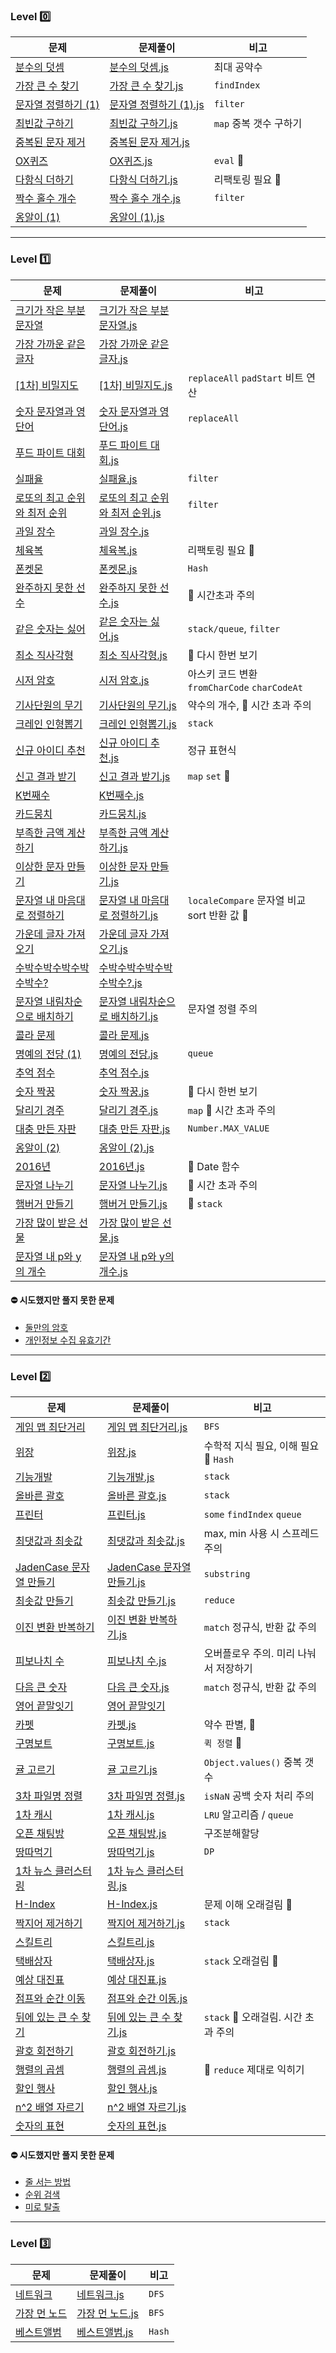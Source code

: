 ### Level 0️⃣

| 문제                                                                                                             | 문제풀이                                                                                                                                                             | 비고                   |
| ---------------------------------------------------------------------------------------------------------------- | -------------------------------------------------------------------------------------------------------------------------------------------------------------------- | ---------------------- |
| [분수의 덧셈](https://school.programmers.co.kr/learn/courses/30/lessons/120808)                                  | [분수의 덧셈.js](src/programmers/javascript/level0/분수의_덧셈.js)                                                                                                   | 최대 공약수            |
| [가장 큰 수 찾기](https://school.programmers.co.kr/learn/courses/30/lessons/120899)                              | [가장 큰 수 찾기.js](src/programmers/javascript/level0/가장_큰_수_찾기.js)                                                                                           | `findIndex`            |
| [문자열 정렬하기 (1)](https://school.programmers.co.kr/learn/courses/30/lessons/120850)                          | [문자열 정렬하기 (1).js](<src/programmers/javascript/level0/문자열_정렬하기_(1).js>)                                                                                 | `filter`               |
| [최빈값 구하기](https://school.programmers.co.kr/learn/courses/30/lessons/120812)                                | [최빈값 구하기.js](src/programmers/javascript/level0/최빈값_구하기.js)                                                                                               | `map` 중복 갯수 구하기 |
| [중복된 문자 제거](https://school.programmers.co.kr/learn/courses/30/lessons/120888?language=javascript)         | [중복된 문자 제거.js](src/programmers/javascript/level0/중복된_문자_제거.js)                                                                                         |
| [OX퀴즈](https://school.programmers.co.kr/learn/courses/30/lessons/120907)                                       | [OX퀴즈.js](src/programmers/javascript/level0/OX퀴즈.js)                                                                                                             | `eval` 📌              |
| [다항식 더하기](https://school.programmers.co.kr/learn/courses/30/lessons/120863)                                | [다항식 더하기.js](src/programmers/javascript/level0/다항식_더하기.js)                                                                                               | 리팩토링 필요 📌       |
| [짝수 홀수 개수](https://school.programmers.co.kr/learn/courses/30/lessons/120824)                               | [짝수 홀수 개수.js](src/programmers/javascript/level0/짝수_홀수_개수.js)                                                                                             | `filter`               |
| [옹알이 (1)](프로그래머스/lv0/120956.%E2%80%85%EC%98%B9%EC%95%8C%EC%9D%B4%E2%80%85%EF%BC%881%EF%BC%89/README.md) | [옹알이 (1).js](프로그래머스/lv0/120956.%E2%80%85%EC%98%B9%EC%95%8C%EC%9D%B4%E2%80%85%EF%BC%881%EF%BC%89/%EC%98%B9%EC%95%8C%EC%9D%B4%E2%80%85%EF%BC%881%EF%BC%89.js) |

---

### Level 1️⃣

| 문제                                                                                                                                                 | 문제풀이                                                                                                                                                                                                                        | 비고                                         |
| ---------------------------------------------------------------------------------------------------------------------------------------------------- | ------------------------------------------------------------------------------------------------------------------------------------------------------------------------------------------------------------------------------- | -------------------------------------------- |
| [크기가 작은 부분문자열](https://school.programmers.co.kr/learn/courses/30/lessons/147355)                                                           | [크기가 작은 부분문자열.js](src/programmers/javascript/level1/크기가_작은_부분문자열.js)                                                                                                                                        |
| [가장 가까운 같은 글자](https://school.programmers.co.kr/learn/courses/30/lessons/142086)                                                            | [가장 가까운 같은 글자.js](src/programmers/javascript/level1/가장_가까운_같은_글자.js)                                                                                                                                          |
| [[1차] 비밀지도](https://school.programmers.co.kr/learn/courses/30/lessons/17681)                                                                    | [[1차] 비밀지도.js](src/programmers/javascript/level1/1차_비밀_지도.js)                                                                                                                                                         | `replaceAll` `padStart` 비트 연산            |
| [숫자 문자열과 영단어](https://school.programmers.co.kr/learn/courses/30/lessons/81301)                                                              | [숫자 문자열과 영단어.js](src/programmers/javascript/level1/숫자_문자열과_영단어.js)                                                                                                                                            | `replaceAll`                                 |
| [푸드 파이트 대회](https://school.programmers.co.kr/learn/courses/30/lessons/134240)                                                                 | [푸드 파이트 대회.js](src/programmers/javascript/level1/푸드_파이트_대회.js)                                                                                                                                                    |
| [실패율](https://school.programmers.co.kr/learn/courses/30/lessons/42889?language=javascript)                                                        | [실패율.js](src/programmers/javascript/level1/실패율.js)                                                                                                                                                                        | `filter`                                     |
| [로또의 최고 순위와 최저 순위](https://school.programmers.co.kr/learn/courses/30/lessons/77484?language=javascript)                                  | [로또의 최고 순위와 최저 순위.js](src/programmers/javascript/level1/로또의_최고_순위와_최저_순위.js)                                                                                                                            | `filter`                                     |
| [과일 장수](https://school.programmers.co.kr/learn/courses/30/lessons/135808)                                                                        | [과일 장수.js](src/programmers/javascript/level1/과일_장수.js)                                                                                                                                                                  |
| [체육복](https://school.programmers.co.kr/learn/courses/30/lessons/42862#)                                                                           | [체육복.js](src/programmers/javascript/level1/체육복.js)                                                                                                                                                                        | 리팩토링 필요 📌                             |
| [폰켓몬](https://school.programmers.co.kr/learn/courses/30/lessons/1845?language=javascript)                                                         | [폰켓몬.js](src//programmers/javascript/level1/폰켓몬.js)                                                                                                                                                                       | `Hash`                                       |
| [완주하지 못한 선수](프로그래머스/lv1/42576. 완주하지 못한 선수/README.md)                                                                           | [완주하지 못한 선수.js](프로그래머스/lv1/42576. 완주하지 못한 선수/완주하지 못한 선수.js)                                                                                                                                       | 📌 시간초과 주의                             |
| [같은 숫자는 싫어](프로그래머스/lv1/12906. 같은 숫자는 싫어/README.md)                                                                               | [같은 숫자는 싫어.js](프로그래머스/lv1/12906. 같은 숫자는 싫어/같은 숫자는 싫어.js)                                                                                                                                             | `stack/queue`, `filter`                      |
| [최소 직사각형](프로그래머스/lv1/86491. 최소직사각형/README.md)                                                                                      | [최소 직사각형.js](프로그래머스/lv1/86491. 최소직사각형/최소직사각형.js)                                                                                                                                                        | 📌 다시 한번 보기                            |
| [시저 암호](프로그래머스/lv1/12926. 시저 암호/README.md)                                                                                             | [시저 암호.js](프로그래머스/lv1/12926. 시저 암호/시저 암호.js)                                                                                                                                                                  | 아스키 코드 변환 `fromCharCode` `charCodeAt` |
| [기사단원의 무기](프로그래머스/unrated/136798. 기사단원의 무기/README.md)                                                                            | [기사단원의 무기.js](프로그래머스/unrated/136798. 기사단원의 무기/기사단원의 무기.js)                                                                                                                                           | 약수의 개수, 📌 시간 초과 주의               |
| [크레인 인형뽑기](프로그래머스/lv1/64061. 크레인 인형뽑기 게임/README.md)                                                                            | [크레인 인형뽑기.js](프로그래머스/lv1/64061. 크레인 인형뽑기 게임/크레인 인형뽑기 게임.js)                                                                                                                                      | `stack`                                      |
| [신규 아이디 추천](프로그래머스/lv1/72410. 신규 아이디 추천/README.md)                                                                               | [신규 아이디 추천.js](프로그래머스/lv1/72410. 신규 아이디 추천/신규 아이디 추천.js)                                                                                                                                             | 정규 표현식                                  |
| [신고 결과 받기](프로그래머스/lv1/92334. 신고 결과 받기/README.md)                                                                                   | [신고 결과 받기.js](프로그래머스/lv1/92334. 신고 결과 받기/신고 결과 받기.js)                                                                                                                                                   | `map` `set` 📌                               |
| [K번째수](프로그래머스/lv1/42748. K번째수/README.md)                                                                                                 | [K번째수.js](프로그래머스/lv1/42748. K번째수/K번째수.js)                                                                                                                                                                        |
| [카드뭉치](프로그래머스/unrated/159994. 카드 뭉치/README.md)                                                                                         | [카드뭉치.js](프로그래머스/unrated/159994. 카드 뭉치/카드 뭉치.js)                                                                                                                                                              |
| [부족한 금액 계산하기](프로그래머스/lv1/82612. 부족한 금액 계산하기/README.md)                                                                       | [부족한 금액 계산하기.js](프로그래머스/lv1/82612. 부족한 금액 계산하기/부족한 금액 계산하기.js)                                                                                                                                 |
| [이상한 문자 만들기](프로그래머스/lv1/12930. 이상한 문자 만들기/README.md)                                                                           | [이상한 문자 만들기.js](프로그래머스/lv1/12930. 이상한 문자 만들기/이상한 문자 만들기.js)                                                                                                                                       |
| [문자열 내 마음대로 정렬하기](프로그래머스/lv1/12915. 문자열 내 마음대로 정렬하기/README.md)                                                         | [문자열 내 마음대로 정렬하기.js](프로그래머스/lv1/12915. 문자열 내 마음대로 정렬하기/문자열 내 마음대로 정렬하기.js)                                                                                                            | `localeCompare` 문자열 비교 sort 반환 값 📌  |
| [가운데 글자 가져오기](프로그래머스/lv1/12903. 가운데 글자 가져오기/README.md)                                                                       | [가운데 글자 가져오기.js](프로그래머스/lv1/12903. 가운데 글자 가져오기/가운데 글자 가져오기.js)                                                                                                                                 |
| [수박수박수박수박수박수?](프로그래머스/lv1/12922. 수박수박수박수박수박수？/README.md)                                                                | [수박수박수박수박수박수?.js](프로그래머스/lv1/12922. 수박수박수박수박수박수？/수박수박수박수박수박수？.js)                                                                                                                      |
| [문자열 내림차순으로 배치하기](프로그래머스/lv1/12917. 문자열 내림차순으로 배치하기/README.md)                                                       | [문자열 내림차순으로 배치하기.js](프로그래머스/lv1/12917. 문자열 내림차순으로 배치하기/문자열 내림차순으로 배치하기.js)                                                                                                         | 문자열 정렬 주의                             |
| [콜라 문제](프로그래머스/unrated/132267.%E2%80%85%EC%BD%9C%EB%9D%BC%E2%80%85%EB%AC%B8%EC%A0%9C/README.md)                                            | [콜라 문제.js](프로그래머스/unrated/132267.%E2%80%85%EC%BD%9C%EB%9D%BC%E2%80%85%EB%AC%B8%EC%A0%9C/%EC%BD%9C%EB%9D%BC%E2%80%85%EB%AC%B8%EC%A0%9C.js)                                                                             |
| [명예의 전당 (1)](프로그래머스/unrated/138477.%E2%80%85%EB%AA%85%EC%98%88%EC%9D%98%E2%80%85%EC%A0%84%EB%8B%B9%E2%80%85%EF%BC%881%EF%BC%89/README.md) | [명예의 전당.js](프로그래머스/unrated/138477.%E2%80%85%EB%AA%85%EC%98%88%EC%9D%98%E2%80%85%EC%A0%84%EB%8B%B9%E2%80%85%EF%BC%881%EF%BC%89/%EB%AA%85%EC%98%88%EC%9D%98%E2%80%85%EC%A0%84%EB%8B%B9%E2%80%85%EF%BC%881%EF%BC%89.js) | `queue`                                      |
| [추억 점수](프로그래머스/unrated/176963.%E2%80%85%EC%B6%94%EC%96%B5%E2%80%85%EC%A0%90%EC%88%98/README.md)                                            | [추억 점수.js](프로그래머스/unrated/176963.%E2%80%85%EC%B6%94%EC%96%B5%E2%80%85%EC%A0%90%EC%88%98/%EC%B6%94%EC%96%B5%E2%80%85%EC%A0%90%EC%88%98.js)                                                                             |
| [숫자 짝꿍](프로그래머스/lv1/131128.%E2%80%85%EC%88%AB%EC%9E%90%E2%80%85%EC%A7%9D%EA%BF%8D/README.md)                                                | [숫자 짝꿍.js](프로그래머스/lv1/131128.%E2%80%85%EC%88%AB%EC%9E%90%E2%80%85%EC%A7%9D%EA%BF%8D/%EC%88%AB%EC%9E%90%E2%80%85%EC%A7%9D%EA%BF%8D.js)                                                                                 | 📌 다시 한번 보기                            |
| [달리기 경주](프로그래머스/unrated/178871.%E2%80%85%EB%8B%AC%EB%A6%AC%EA%B8%B0%E2%80%85%EA%B2%BD%EC%A3%BC/README.md)                                 | [달리기 경주.js](프로그래머스/unrated/178871.%E2%80%85%EB%8B%AC%EB%A6%AC%EA%B8%B0%E2%80%85%EA%B2%BD%EC%A3%BC/%EB%8B%AC%EB%A6%AC%EA%B8%B0%E2%80%85%EA%B2%BD%EC%A3%BC.js)                                                         | `map` 📌 시간 초과 주의                      |
| [대충 만든 자판](프로그래머스/unrated/160586.%E2%80%85%EB%8C%80%EC%B6%A9%E2%80%85%EB%A7%8C%EB%93%A0%E2%80%85%EC%9E%90%ED%8C%90/README.md)            | [대충 만든 자판.js](프로그래머스/unrated/160586.%E2%80%85%EB%8C%80%EC%B6%A9%E2%80%85%EB%A7%8C%EB%93%A0%E2%80%85%EC%9E%90%ED%8C%90/%EB%8C%80%EC%B6%A9%E2%80%85%EB%A7%8C%EB%93%A0%E2%80%85%EC%9E%90%ED%8C%90.js)                  | `Number.MAX_VALUE`                           |
| [옹알이 (2)](프로그래머스/1/133499.%E2%80%85%EC%98%B9%EC%95%8C%EC%9D%B4%E2%80%85%EF%BC%882%EF%BC%89/README.md)                                       | [옹알이 (2).js](프로그래머스/1/133499.%E2%80%85%EC%98%B9%EC%95%8C%EC%9D%B4%E2%80%85%EF%BC%882%EF%BC%89/%EC%98%B9%EC%95%8C%EC%9D%B4%E2%80%85%EF%BC%882%EF%BC%89.js)                                                              |
| [2016년](프로그래머스/1/12901.%E2%80%852016%EB%85%84/README.md)                                                                                      | [2016년.js](프로그래머스/1/12901.%E2%80%852016%EB%85%84/2016%EB%85%84.js)                                                                                                                                                       | 📌 Date 함수                                 |
| [문자열 나누기](프로그래머스/1/140108.%E2%80%85%EB%AC%B8%EC%9E%90%EC%97%B4%E2%80%85%EB%82%98%EB%88%84%EA%B8%B0/README.md)                            | [문자열 나누기.js](프로그래머스/1/140108.%E2%80%85%EB%AC%B8%EC%9E%90%EC%97%B4%E2%80%85%EB%82%98%EB%88%84%EA%B8%B0/%EB%AC%B8%EC%9E%90%EC%97%B4%E2%80%85%EB%82%98%EB%88%84%EA%B8%B0.js)                                           | 📌 시간 초과 주의                            |
| [햄버거 만들기](프로그래머스/1/133502.%E2%80%85%ED%96%84%EB%B2%84%EA%B1%B0%E2%80%85%EB%A7%8C%EB%93%A4%EA%B8%B0/README.md)                            | [햄버거 만들기.js](프로그래머스/1/133502.%E2%80%85%ED%96%84%EB%B2%84%EA%B1%B0%E2%80%85%EB%A7%8C%EB%93%A4%EA%B8%B0/%ED%96%84%EB%B2%84%EA%B1%B0%E2%80%85%EB%A7%8C%EB%93%A4%EA%B8%B0.js)                                           | 📌 `stack`                                   |
| [가장 많이 받은 선물](프로그래머스/1/258712. 가장 많이 받은 선물/README.md)                                                                          | [가장 많이 받은 선물.js](프로그래머스\1\258712. 가장 많이 받은 선물\가장 많이 받은 선물.js)                                                                                                                                    |                                              |
| [문자열 내 p와 y의 개수](프로그래머스\1\12916. 문자열 내 p와 y의 개수\README.md)                                                                     | [문자열 내 p와 y의 개수.js](프로그래머스\1\12916. 문자열 내 p와 y의 개수\문자열 내 p와 y의 개수.js)                                                                                                                             |                                              |

#### ⛔ 시도했지만 풀지 못한 문제

- [둘만의 암호](https://school.programmers.co.kr/learn/courses/30/lessons/155652)
- [개인정보 수집 유효기간](https://school.programmers.co.kr/learn/courses/30/lessons/150370)

---

### Level 2️⃣

| 문제                                                                                                                                                                                | 문제풀이                                                                                                                                                                                                                                                                                     | 비고                                  |
| ----------------------------------------------------------------------------------------------------------------------------------------------------------------------------------- | -------------------------------------------------------------------------------------------------------------------------------------------------------------------------------------------------------------------------------------------------------------------------------------------- | ------------------------------------- |
| [게임 맵 최단거리](https://school.programmers.co.kr/learn/courses/30/lessons/1844?language=javascript)                                                                              | [게임 맵 최단거리.js](src/programmers/javascript/level2/게임_맵_최단거리.js)                                                                                                                                                                                                                 | `BFS`                                 |
| [위장](프로그래머스/lv2/42578. 위장/README.md)                                                                                                                                      | [위장.js](프로그래머스/lv2/42578. 위장/위장.js)                                                                                                                                                                                                                                              | 수학적 지식 필요, 이해 필요 📌 `Hash`       |
| [기능개발](프로그래머스/lv2/42586. 기능개발/README.md)                                                                                                                              | [기능개발.js](프로그래머스/lv2/42586. 기능개발/기능개발.js)                                                                                                                                                                                                                                  | `stack`                     |
| [올바른 괄호](프로그래머스/lv2/12909. 올바른 괄호/README.md)                                                                                                                        | [올바른 괄호.js](프로그래머스/lv2/12909. 올바른 괄호/올바른 괄호.js)                                                                                                                                                                                                                         | `stack`                               |
| [프린터](프로그래머스/lv2/42587. 프린터/README.md)                                                                                                                                  | [프린터.js](프로그래머스/lv2/42587. 프린터/프린터.js)                                                                                                                                                                                                                                        | `some` `findIndex` `queue`                   |
| [최댓값과 최솟값](프로그래머스/lv2/12939. 최댓값과 최솟값/README.md)                                                                                                                | [최댓값과 최솟값.js](프로그래머스/lv2/12939. 최댓값과 최솟값/최댓값과 최솟값.js)                                                                                                                                                                                                             | max, min 사용 시 스프레드 주의         |
| [JadenCase 문자열 만들기](프로그래머스/lv2/12951. JadenCase 문자열 만들기/README.md)                                                                                                | [JadenCase 문자열 만들기.js](프로그래머스/lv2/12951. JadenCase 문자열 만들기/JadenCase 문자열 만들기.js)                                                                                                                                                                                     | `substring`
| [최솟값 만들기](프로그래머스/lv2/12941. 최솟값 만들기/README.md)                                                                                                                    | [최솟값 만들기.js](프로그래머스/lv2/12941. 최솟값 만들기/최솟값 만들기.js)                                                                                                                                                                                                                   | `reduce`
| [이진 변환 반복하기](프로그래머스/lv2/70129. 이진 변환 반복하기/README.md)                                                                                                          | [이진 변환 반복하기.js](프로그래머스/lv2/70129. 이진 변환 반복하기/이진 변환 반복하기.js)                                                                                                                                                                                                    | `match` 정규식, 반환 값 주의          |
| [피보나치 수](프로그래머스/lv2/12945. 피보나치 수/README.md)                                                                                                                        | [피보나치 수.js](프로그래머스/lv2/12945. 피보나치 수/피보나치 수.js)                                                                                                                                                                                                                         | 오버플로우 주의. 미리 나눠서 저장하기 |
| [다음 큰 숫자](프로그래머스/lv2/12911. 다음 큰 숫자/README.md)                                                                                                                      | [다음 큰 숫자.js](프로그래머스/lv2/12911. 다음 큰 숫자/다음 큰 숫자.js)                                                                                                                                                                                                                      | `match` 정규식, 반환 값 주의          |
| [영어 끝말잇기](프로그래머스/lv2/12981. 영어 끝말잇기/README.md)                                                                                                                    | [영어 끝말잇기](프로그래머스/lv2/12981. 영어 끝말잇기/영어 끝말잇기.js)                                                                                                                                                                                                                      |
| [카펫](프로그래머스/lv2/42842. 카펫/README.md)                                                                                                                                      | [카펫.js](프로그래머스/lv2/42842. 카펫/카펫.js)                                                                                                                                                                                                                                              | 약수 판별, 📌                         |
| [구명보트](프로그래머스/lv2/42885. 구명보트/README.md)                                                                                                                              | [구명보트.js](프로그래머스/lv2/42885. 구명보트/구명보트.js)                                                                                                                                                                                                                                  | `퀵 정렬` 📌                          |
| [귤 고르기](프로그래머스/unrated/138476. 귤 고르기/README.md)                                                                                                                       | [귤 고르기.js](프로그래머스/unrated/138476. 귤 고르기/귤 고르기.js)                                                                                                                                                                                                                          | `Object.values()` 중복 갯수           |
| [3차 파일명 정렬](프로그래머스/lv2/17686. ［3차］ 파일명 정렬/README.md)                                                                                                            | [3차 파일명 정렬.js](프로그래머스/lv2/17686. ［3차］ 파일명 정렬/［3차］ 파일명 정렬.js)                                                                                                                                                                                                     | `isNaN` 공백 숫자 처리 주의           |
| [1차 캐시](프로그래머스/lv2/17680. ［1차］ 캐시/README.md)                                                                                                                          | [1차 캐시.js](프로그래머스/lv2/17680. ［1차］ 캐시/［1차］ 캐시.js)                                                                                                                                                                                                                          | `LRU` 알고리즘 / `queue`              |
| [오픈 채팅방](프로그래머스/lv2/42888. 오픈채팅방/README.md)                                                                                                                         | [오픈 채팅방.js](프로그래머스/lv2/42888. 오픈채팅방/오픈채팅방.js)                                                                                                                                                                                                                           | 구조분해할당                          |
| [땅따먹기](프로그래머스/lv2/12913. 땅따먹기/README.md)                                                                                                                              | [땅따먹기.js](프로그래머스/lv2/12913. 땅따먹기/땅따먹기.js)                                                                                                                                                                                                                                  | `DP`                                  |
| [1차 뉴스 클러스터링](프로그래머스/lv2/17677. ［1차］ 뉴스 클러스터링/README.md)                                                                                                    | [1차 뉴스 클러스터링.js](프로그래머스/lv2/17677. ［1차］ 뉴스 클러스터링/［1차］ 뉴스 클러스터링.js)                                                                                                                                                                                         |
| [H-Index](프로그래머스/lv2/42747. H－Index/README.md)                                                                                                                               | [H-Index.js](프로그래머스/lv2/42747. H－Index/H－Index.js)                                                                                                                                                                                                                                   | 문제 이해 오래걸림 📌                 |
| [짝지어 제거하기](프로그래머스/lv2/12973. 짝지어 제거하기/README.md)                                                                                                                | [짝지어 제거하기.js](프로그래머스/lv2/12973. 짝지어 제거하기/짝지어 제거하기.js)                                                                                                                                                                                                             | `stack`                               |
| [스킬트리](프로그래머스/lv2/49993. 스킬트리/README.md)                                                                                                                              | [스킬트리.js](프로그래머스/lv2/49993. 스킬트리/스킬트리.js)                                                                                                                                                                                                                                  |
| [택배상자](프로그래머스/lv2/131704. 택배상자/README.md)                                                                                                                             | [택배상자.js](프로그래머스/lv2/131704. 택배상자/택배상자.js)                                                                                                                                                                                                                                 | `stack` 오래걸림 📌                   |
| [예상 대진표](프로그래머스/lv2/12985. 예상 대진표/README.md)                                                                                                                        | [예상 대진표.js](프로그래머스/lv2/12985. 예상 대진표/예상 대진표.js)                                                                                                                                                                                                                         |
| [점프와 순간 이동](프로그래머스/lv2/12980. 점프와 순간 이동/README.md)                                                                                                              | [점프와 순간 이동.js](프로그래머스/lv2/12980. 점프와 순간 이동/점프와 순간 이동.js)                                                                                                                                                                                                          |
| [뒤에 있는 큰 수 찾기](프로그래머스/unrated/154539.%E2%80%85%EB%92%A4%EC%97%90%E2%80%85%EC%9E%88%EB%8A%94%E2%80%85%ED%81%B0%E2%80%85%EC%88%98%E2%80%85%EC%B0%BE%EA%B8%B0/README.md) | [뒤에 있는 큰 수 찾기.js](프로그래머스/unrated/154539.%E2%80%85%EB%92%A4%EC%97%90%E2%80%85%EC%9E%88%EB%8A%94%E2%80%85%ED%81%B0%E2%80%85%EC%88%98%E2%80%85%EC%B0%BE%EA%B8%B0/%EB%92%A4%EC%97%90%E2%80%85%EC%9E%88%EB%8A%94%E2%80%85%ED%81%B0%E2%80%85%EC%88%98%E2%80%85%EC%B0%BE%EA%B8%B0.js) | `stack` 📌 오래걸림. 시간 초과 주의   |
| [괄호 회전하기](프로그래머스/lv2/76502.%E2%80%85%EA%B4%84%ED%98%B8%E2%80%85%ED%9A%8C%EC%A0%84%ED%95%98%EA%B8%B0/README.md)                                                          | [괄호 회전하기.js](프로그래머스/lv2/76502.%E2%80%85%EA%B4%84%ED%98%B8%E2%80%85%ED%9A%8C%EC%A0%84%ED%95%98%EA%B8%B0/%EA%B4%84%ED%98%B8%E2%80%85%ED%9A%8C%EC%A0%84%ED%95%98%EA%B8%B0.js)                                                                                                       |
| [행렬의 곱셈](프로그래머스/lv2/12949.%E2%80%85%ED%96%89%EB%A0%AC%EC%9D%98%E2%80%85%EA%B3%B1%EC%85%88/README.md)                                                                     | [행렬의 곱셈.js](프로그래머스/lv2/12949.%E2%80%85%ED%96%89%EB%A0%AC%EC%9D%98%E2%80%85%EA%B3%B1%EC%85%88/%ED%96%89%EB%A0%AC%EC%9D%98%E2%80%85%EA%B3%B1%EC%85%88.js)                                                                                                                           | 📌 `reduce` 제대로 익히기             |
| [할인 행사](프로그래머스/lv2/131127.%E2%80%85%ED%95%A0%EC%9D%B8%E2%80%85%ED%96%89%EC%82%AC/README.md)                                                                               | [할인 행사.js](프로그래머스/lv2/131127.%E2%80%85%ED%95%A0%EC%9D%B8%E2%80%85%ED%96%89%EC%82%AC/%ED%95%A0%EC%9D%B8%E2%80%85%ED%96%89%EC%82%AC.js)                                                                                                                                              |
| [n^2 배열 자르기](프로그래머스/lv2/131127.%E2%80%85%ED%95%A0%EC%9D%B8%E2%80%85%ED%96%89%EC%82%AC/README.md)                                                                         | [n^2 배열 자르기.js](프로그래머스/lv2/131127.%E2%80%85%ED%95%A0%EC%9D%B8%E2%80%85%ED%96%89%EC%82%AC/%ED%95%A0%EC%9D%B8%E2%80%85%ED%96%89%EC%82%AC.js)                                                                                                                                        |
| [숫자의 표현](프로그래머스/lv2/12924.%E2%80%85%EC%88%AB%EC%9E%90%EC%9D%98%E2%80%85%ED%91%9C%ED%98%84/README.md)                                                                     | [숫자의 표현.js](프로그래머스/lv2/12924.%E2%80%85%EC%88%AB%EC%9E%90%EC%9D%98%E2%80%85%ED%91%9C%ED%98%84/%EC%88%AB%EC%9E%90%EC%9D%98%E2%80%85%ED%91%9C%ED%98%84.js)                                                                                                                           |

#### ⛔ 시도했지만 풀지 못한 문제

- [줄 서는 방법](https://school.programmers.co.kr/learn/courses/30/lessons/12936)
- [순위 검색](https://school.programmers.co.kr/learn/courses/30/lessons/72412)
- [미로 탈출](https://school.programmers.co.kr/learn/courses/30/lessons/159993)

---

### Level 3️⃣

| 문제                                                                                                                      | 문제풀이                                                                                                                                                                              | 비고  |
| ------------------------------------------------------------------------------------------------------------------------- | ------------------------------------------------------------------------------------------------------------------------------------------------------------------------------------- | ----- |
| [네트워크](https://school.programmers.co.kr/learn/courses/30/lessons/43162)                                               | [네트워크.js](src/programmers/javascript/level3/네트워크.js)                                                                                                                          | `DFS` |
| [가장 먼 노드](프로그래머스/lv3/49189.%E2%80%85%EA%B0%80%EC%9E%A5%E2%80%85%EB%A8%BC%E2%80%85%EB%85%B8%EB%93%9C/README.md) | [가장 먼 노드.js](프로그래머스/lv3/49189.%E2%80%85%EA%B0%80%EC%9E%A5%E2%80%85%EB%A8%BC%E2%80%85%EB%85%B8%EB%93%9C/%EA%B0%80%EC%9E%A5%E2%80%85%EB%A8%BC%E2%80%85%EB%85%B8%EB%93%9C.js) | `BFS` | 
| [베스트앨범](프로그래머스/3/42579.%E2%80%85%EB%B2%A0%EC%8A%A4%ED%8A%B8%EC%95%A8%EB%B2%94/README.md)                       | [베스트앨범.js](프로그래머스/3/42579.%E2%80%85%EB%B2%A0%EC%8A%A4%ED%8A%B8%EC%95%A8%EB%B2%94/%EB%B2%A0%EC%8A%A4%ED%8A%B8%EC%95%A8%EB%B2%94.js)                                         | `Hash`
